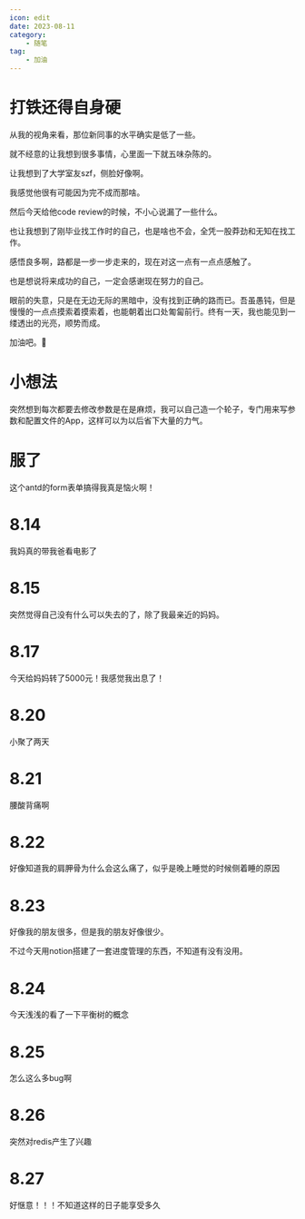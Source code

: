 ```yaml
---
icon: edit
date: 2023-08-11
category:
    - 随笔
tag:
    - 加油
---
```


# 打铁还得自身硬

从我的视角来看，那位新同事的水平确实是低了一些。

就不经意的让我想到很多事情，心里面一下就五味杂陈的。

让我想到了大学室友szf，侧脸好像啊。

我感觉他很有可能因为完不成而那啥。

然后今天给他code review的时候，不小心说漏了一些什么。

也让我想到了刚毕业找工作时的自己，也是啥也不会，全凭一股莽劲和无知在找工作。

感悟良多啊，路都是一步一步走来的，现在对这一点有一点点感触了。

也是想说将来成功的自己，一定会感谢现在努力的自己。

眼前的失意，只是在无边无际的黑暗中，没有找到正确的路而已。吾虽愚钝，但是慢慢的一点点摸索着摸索着，也能朝着出口处匍匐前行。终有一天，我也能见到一缕透出的光亮，顺势而成。

加油吧。💪

# 小想法

突然想到每次都要去修改参数是在是麻烦，我可以自己造一个轮子，专门用来写参数和配置文件的App，这样可以为以后省下大量的力气。

# 服了
这个antd的form表单搞得我真是恼火啊！

# 8.14
我妈真的带我爸看电影了

# 8.15
突然觉得自己没有什么可以失去的了，除了我最亲近的妈妈。

# 8.17
今天给妈妈转了5000元！我感觉我出息了！

# 8.20
小聚了两天

# 8.21
腰酸背痛啊

# 8.22
好像知道我的肩胛骨为什么会这么痛了，似乎是晚上睡觉的时候侧着睡的原因

# 8.23
好像我的朋友很多，但是我的朋友好像很少。

不过今天用notion搭建了一套进度管理的东西，不知道有没有没用。

# 8.24
今天浅浅的看了一下平衡树的概念

# 8.25
怎么这么多bug啊

# 8.26
突然对redis产生了兴趣

# 8.27
好惬意！！！不知道这样的日子能享受多久
